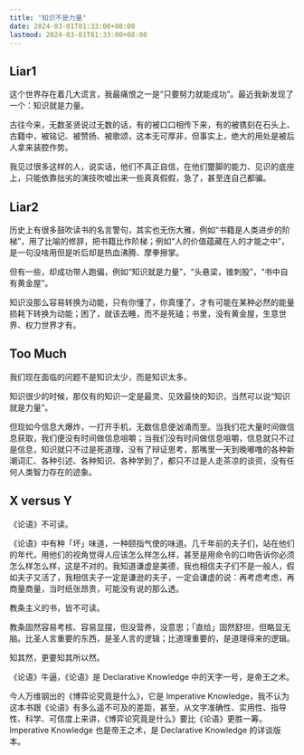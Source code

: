 ```yaml
---
title: "知识不是力量"
date: 2024-03-01T01:33:00+08:00
lastmod: 2024-03-01T01:33:00+08:00
---
```


## Liar1

这个世界存在着几大谎言，我最痛恨之一是“只要努力就能成功”。最近我新发现了一个：知识就是力量。

古往今来，无数圣贤说过无数的话，有的被口口相传下来，有的被镌刻在石头上、古籍中，被铭记、被赞扬、被歌颂，这本无可厚非，但事实上，绝大的用处是被后人拿来装腔作势。

我见过很多这样的人，说实话，他们不真正自信，在他们蹩脚的能力、见识的底座上，只能依靠拙劣的演技吹嘘出来一些真真假假，急了，甚至连自己都骗。

## Liar2

历史上有很多鼓吹读书的名言警句，其实也无伤大雅，例如“书籍是人类进步的阶梯”，用了比喻的修辞，把书籍比作阶梯；例如“人的价值蕴藏在人的才能之中”，是一句没啥用但是听后却是热血沸腾、摩拳擦掌。

但有一些，却成功带人跑偏，例如“知识就是力量”，“头悬梁，锥刺股”，“书中自有黄金屋”。

知识没那么容易转换为动能，只有你懂了，你真懂了，才有可能在某种必然的能量损耗下转换为动能；困了，就该去睡，而不是死磕；书里，没有黄金屋，生意世界、权力世界才有。

## Too Much

我们现在面临的问题不是知识太少，而是知识太多。

知识很少的时候，那仅有的知识一定是最灵、见效最快的知识，当然可以说“知识就是力量”。

但现如今信息大爆炸，一打开手机，无数信息便汹涌而至。当我们花大量时间做信息获取，我们便没有时间做信息咀嚼；当我们没有时间做信息咀嚼，信息就只不过是信息，知识就只不过是死道理，没有了辩证思考，那嘴里一天到晚嘟噜的各种新潮词汇、各种引述、各种知识、各种学到了，都只不过是人走茶凉的谈资，没有任何人类智力存在的迹象。

## X versus Y

《论语》不可读。

《论语》中有种「坏」味道，一种颐指气使的味道。几千年前的夫子们，站在他们的年代，用他们的视角觉得人应该怎么样怎么样，甚至是用命令的口吻告诉你必须怎么样怎么样，这是不对的。我知道谦虚是美德，我也相信夫子们不是一般人，假如夫子又活了，我相信夫子一定是谦逊的夫子，一定会谦虚的说：再考虑考虑，再商量商量，当时纸张昂贵，可能没有说的那么透。

教条主义的书，皆不可读。

教条固然容易考核、容易显摆，但没营养，没意思；「直给」固然舒坦，但略显无脑。比圣人言重要的东西，是圣人言的逻辑；比道理重要的，是道理得来的逻辑。

知其然，更要知其所以然。

《论语》牛逼，《论语》是 Declarative Knowledge 中的天字一号，是帝王之术。

今人万维钢出的《博弈论究竟是什么》，它是 Imperative Knowledge，我不认为这本书跟《论语》有多么遥不可及的差距，甚至，从文字准确性、实用性、指导性、科学、可信度上来讲，《博弈论究竟是什么》要比《论语》更胜一筹。Imperative Knowledge 也是帝王之术，是 Declarative Knowledge 的详谈版本。